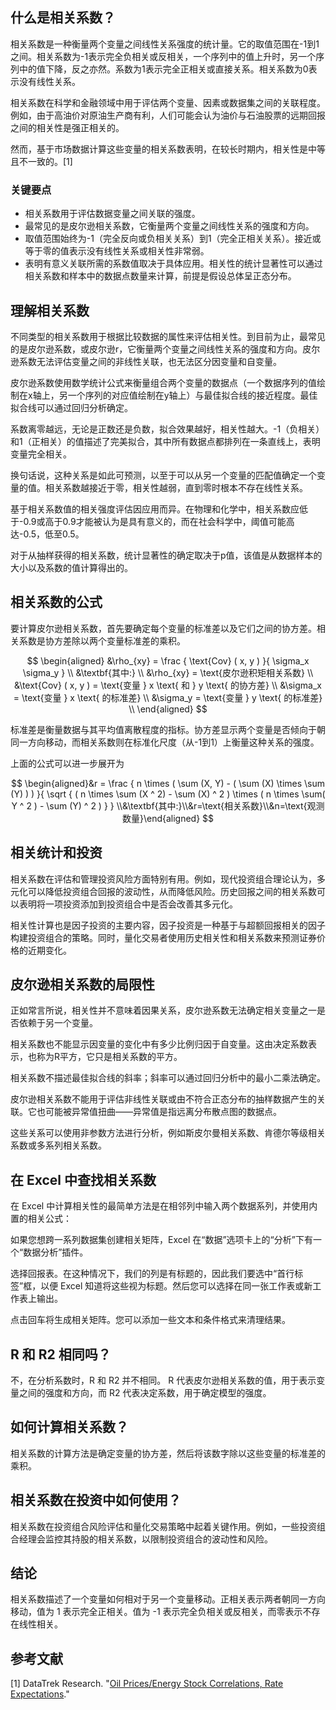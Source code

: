 ## 什么是相关系数？

相关系数是一种衡量两个变量之间线性关系强度的统计量。它的取值范围在-1到1之间。相关系数为-1表示完全负相关或反相关，一个序列中的值上升时，另一个序列中的值下降，反之亦然。系数为1表示完全正相关或直接关系。相关系数为0表示没有线性关系。

相关系数在科学和金融领域中用于评估两个变量、因素或数据集之间的关联程度。例如，由于高油价对原油生产商有利，人们可能会认为油价与石油股票的远期回报之间的相关性是强正相关的。

然而，基于市场数据计算这些变量的相关系数表明，在较长时期内，相关性是中等且不一致的。[1]

### 关键要点

- 相关系数用于评估数据变量之间关联的强度。
- 最常见的是皮尔逊相关系数，它衡量两个变量之间线性关系的强度和方向。
- 取值范围始终为-1（完全反向或负相关关系）到1（完全正相关关系）。接近或等于零的值表示没有线性关系或相关性非常弱。
- 表明有意义关联所需的系数值取决于具体应用。相关性的统计显著性可以通过相关系数和样本中的数据点数量来计算，前提是假设总体呈正态分布。

## 理解相关系数

不同类型的相关系数用于根据比较数据的属性来评估相关性。到目前为止，最常见的是皮尔逊系数，或皮尔逊r，它衡量两个变量之间线性关系的强度和方向。皮尔逊系数无法评估变量之间的非线性关联，也无法区分因变量和自变量。

皮尔逊系数使用数学统计公式来衡量组合两个变量的数据点（一个数据序列的值绘制在x轴上，另一个序列的对应值绘制在y轴上）与最佳拟合线的接近程度。最佳拟合线可以通过回归分析确定。

系数离零越远，无论是正数还是负数，拟合效果越好，相关性越大。-1（负相关）和1（正相关）的值描述了完美拟合，其中所有数据点都排列在一条直线上，表明变量完全相关。

换句话说，这种关系是如此可预测，以至于可以从另一个变量的匹配值确定一个变量的值。相关系数越接近于零，相关性越弱，直到零时根本不存在线性关系。

基于相关系数值的相关强度评估因应用而异。在物理和化学中，相关系数应低于-0.9或高于0.9才能被认为是具有意义的，而在社会科学中，阈值可能高达-0.5，低至0.5。

对于从抽样获得的相关系数，统计显著性的确定取决于p值，该值是从数据样本的大小以及系数的值计算得出的。

## 相关系数的公式

要计算皮尔逊相关系数，首先要确定每个变量的标准差以及它们之间的协方差。相关系数是协方差除以两个变量标准差的乘积。

$$ \begin{aligned} &\rho_{xy} = \frac { \text{Cov} ( x, y ) }{ \sigma_x \sigma_y } \\ &\textbf{其中:} \\ &\rho_{xy} = \text{皮尔逊积矩相关系数} \\ &\text{Cov} ( x, y ) = \text{变量 } x \text{ 和 } y \text{ 的协方差} \\ &\sigma_x = \text{变量 } x \text{ 的标准差} \\ &\sigma_y = \text{变量 } y \text{ 的标准差} \\ \end{aligned} $$

标准差是衡量数据与其平均值离散程度的指标。协方差显示两个变量是否倾向于朝同一方向移动，而相关系数则在标准化尺度（从-1到1）上衡量这种关系的强度。

上面的公式可以进一步展开为

$$ \begin{aligned}&r = \frac { n \times ( \sum (X, Y) - ( \sum (X) \times \sum (Y) ) ) }{ \sqrt { ( n \times \sum (X ^ 2) - \sum (X) ^ 2 ) \times ( n \times \sum( Y ^ 2 ) - \sum (Y) ^ 2 ) } } \\&\textbf{其中:}\\&r=\text{相关系数}\\&n=\text{观测数量}\end{aligned} $$

## 相关统计和投资

相关系数在评估和管理投资风险方面特别有用。例如，现代投资组合理论认为，多元化可以降低投资组合回报的波动性，从而降低风险。历史回报之间的相关系数可以表明将一项投资添加到投资组合中是否会改善其多元化。

相关性计算也是因子投资的主要内容，因子投资是一种基于与超额回报相关的因子构建投资组合的策略。同时，量化交易者使用历史相关性和相关系数来预测证券价格的近期变化。

## 皮尔逊相关系数的局限性

正如常言所说，相关性并不意味着因果关系，皮尔逊系数无法确定相关变量之一是否依赖于另一个变量。

相关系数也不能显示因变量的变化中有多少比例归因于自变量。这由决定系数表示，也称为R平方，它只是相关系数的平方。

相关系数不描述最佳拟合线的斜率；斜率可以通过回归分析中的最小二乘法确定。

皮尔逊相关系数不能用于评估非线性关联或由不符合正态分布的抽样数据产生的关联。它也可能被异常值扭曲——异常值是指远离分布散点图的数据点。

这些关系可以使用非参数方法进行分析，例如斯皮尔曼相关系数、肯德尔等级相关系数或多系列相关系数。

## 在 Excel 中查找相关系数

在 Excel 中计算相关性的最简单方法是在相邻列中输入两个数据系列，并使用内置的相关公式：

如果您想跨一系列数据集创建相关矩阵，Excel 在“数据”选项卡上的“分析”下有一个“数据分析”插件。

选择回报表。在这种情况下，我们的列是有标题的，因此我们要选中“首行标签”框，以便 Excel 知道将这些视为标题。然后您可以选择在同一张工作表或新工作表上输出。

点击回车将生成相关矩阵。您可以添加一些文本和条件格式来清理结果。

## R 和 R2 相同吗？

不，在分析系数时，R 和 R2 并不相同。 R 代表皮尔逊相关系数的值，用于表示变量之间的强度和方向，而 R2 代表决定系数，用于确定模型的强度。

## 如何计算相关系数？

相关系数的计算方法是确定变量的协方差，然后将该数字除以这些变量的标准差的乘积。

## 相关系数在投资中如何使用？

相关系数在投资组合风险评估和量化交易策略中起着关键作用。例如，一些投资组合经理会监控其持股的相关系数，以限制投资组合的波动性和风险。

## 结论

相关系数描述了一个变量如何相对于另一个变量移动。正相关表示两者朝同一方向移动，值为 1 表示完全正相关。值为 -1 表示完全负相关或反相关，而零表示不存在线性相关。

## 参考文献

[1] DataTrek Research. "[Oil Prices/Energy Stock Correlations, Rate Expectations](https://www.datatrekresearch.com/oil-prices-energy-stock-correlations-rate-expectations/)."

